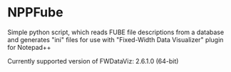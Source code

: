 # NPPFube
Simple python script, which reads FUBE file descriptions from a database and generates "ini" files for use with
"Fixed-Width Data Visualizer" plugin for Notepad++

Currently supported version of FWDataViz: 2.6.1.0 (64-bit)

